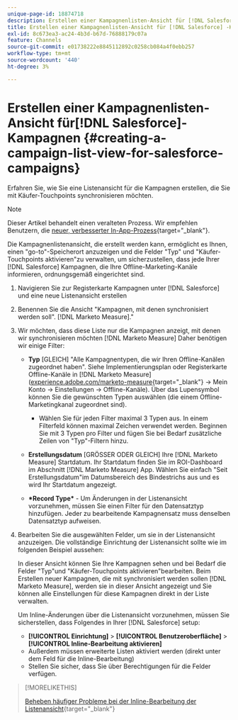 ```yaml
---
unique-page-id: 18874718
description: Erstellen einer Kampagnenlisten-Ansicht für [!DNL Salesforce Campaigns] - [!DNL Marketo Measure] - Produktdokumentation
title: Erstellen einer Kampagnenlisten-Ansicht für [!DNL Salesforce] -Kampagnen
exl-id: 8c673ea3-ac24-4b3d-b67d-76888179c07a
feature: Channels
source-git-commit: e01738222e8845112892c0258cb084a4f0ebb257
workflow-type: tm+mt
source-wordcount: '440'
ht-degree: 3%

---
```


# Erstellen einer Kampagnenlisten-Ansicht für[!DNL Salesforce]-Kampagnen {#creating-a-campaign-list-view-for-salesforce-campaigns}

Erfahren Sie, wie Sie eine Listenansicht für die Kampagnen erstellen, die Sie mit Käufer-Touchpoints synchronisieren möchten.

>[!NOTE]
>
>Dieser Artikel behandelt einen veralteten Prozess. Wir empfehlen Benutzern, die [neuer, verbesserter In-App-Prozess](/help/channel-tracking-and-setup/offline-channels/custom-campaign-sync.md){target="_blank"}.

Die Kampagnenlistenansicht, die erstellt werden kann, ermöglicht es Ihnen, einen &quot;go-to&quot;-Speicherort anzuzeigen und die Felder &quot;Typ&quot; und &quot;Käufer-Touchpoints aktivieren&quot;zu verwalten, um sicherzustellen, dass jede Ihrer [!DNL Salesforce] Kampagnen, die Ihre Offline-Marketing-Kanäle informieren, ordnungsgemäß eingerichtet sind.

1. Navigieren Sie zur Registerkarte Kampagnen unter [!DNL Salesforce] und eine neue Listenansicht erstellen
1. Benennen Sie die Ansicht &quot;Kampagnen, mit denen synchronisiert werden soll&quot;. [!DNL Marketo Measure].&quot;
1. Wir möchten, dass diese Liste nur die Kampagnen anzeigt, mit denen wir synchronisieren möchten [!DNL Marketo Measure] Daher benötigen wir einige Filter:

   * **Typ** [GLEICH] &quot;Alle Kampagnentypen, die wir Ihren Offline-Kanälen zugeordnet haben&quot;. Siehe Implementierungsplan oder Registerkarte Offline-Kanäle in [!DNL Marketo Measure] ([experience.adobe.com/marketo-measure](https://experience.adobe.com/marketo-measure){target="_blank"} -> Mein Konto -> Einstellungen -> Offline-Kanäle). Über das Lupensymbol können Sie die gewünschten Typen auswählen (die einem Offline-Marketingkanal zugeordnet sind).

      * Wählen Sie für jeden Filter maximal 3 Typen aus. In einem Filterfeld können maximal Zeichen verwendet werden. Beginnen Sie mit 3 Typen pro Filter und fügen Sie bei Bedarf zusätzliche Zeilen von &quot;Typ&quot;-Filtern hinzu.

   * **Erstellungsdatum** [GRÖSSER ODER GLEICH] Ihre [!DNL Marketo Measure] Startdatum. Ihr Startdatum finden Sie im ROI-Dashboard im Abschnitt [!DNL Marketo Measure] App. Wählen Sie einfach &quot;Seit Erstellungsdatum&quot;im Datumsbereich des Bindestrichs aus und es wird Ihr Startdatum angezeigt.
   * **&#42;Record Type&#42;** - Um Änderungen in der Listenansicht vorzunehmen, müssen Sie einen Filter für den Datensatztyp hinzufügen. Jeder zu bearbeitende Kampagnensatz muss denselben Datensatztyp aufweisen.

1. Bearbeiten Sie die ausgewählten Felder, um sie in der Listenansicht anzuzeigen. Die vollständige Einrichtung der Listenansicht sollte wie im folgenden Beispiel aussehen:

   In dieser Ansicht können Sie Ihre Kampagnen sehen und bei Bedarf die Felder &quot;Typ&quot;und &quot;Käufer-Touchpoints aktivieren&quot;bearbeiten. Beim Erstellen neuer Kampagnen, die mit synchronisiert werden sollen [!DNL Marketo Measure], werden sie in dieser Ansicht angezeigt und Sie können alle Einstellungen für diese Kampagnen direkt in der Liste verwalten.

   Um Inline-Änderungen über die Listenansicht vorzunehmen, müssen Sie sicherstellen, dass Folgendes in Ihrer [!DNL Salesforce] setup:

   * **[!UICONTROL Einrichtung]** > **[!UICONTROL Benutzeroberfläche]** > **[!UICONTROL Inline-Bearbeitung aktivieren]**
   * Außerdem müssen erweiterte Listen aktiviert werden (direkt unter dem Feld für die Inline-Bearbeitung)
   * Stellen Sie sicher, dass Sie über Berechtigungen für die Felder verfügen.

>[!MORELIKETHIS]
>
>[Beheben häufiger Probleme bei der Inline-Bearbeitung der Listenansicht](http://help.salesforce.com/articleView?id=000003911&amp;language=en_US&amp;type=1){target="_blank"}
